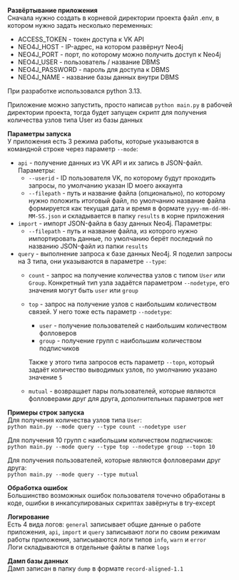 **Развёртывание приложения** <br />
Сначала нужно создать в корневой директории проекта файл .env, в котором нужно задать несколько переменных:
- ACCESS_TOKEN - токен доступа к VK API
- NEO4J_HOST - IP-адрес, на котором развёрнут Neo4j
- NEO4J_PORT - порт, по которому можно получить доступ к Neo4j
- NEO4J_USER - пользователь / название DBMS
- NEO4J_PASSWORD - пароль для доступа к DBMS
- NEO4J_NAME - название базы данных внутри DBMS

При разработке использовался python 3.13.

Приложение можно запустить, просто написав ```python main.py``` в рабочей директории проекта,
тогда будет запущен скрипт для получения количества узлов типа User из базы данных

**Параметры запуска** <br />
У приложения есть 3 режима работы, которые указываются в командной строке через параметр ```--mode```:
- ```api``` - получение данных из VK API и их запись в JSON-файл. Параметры:
    - ```--userid``` - ID пользователя VK, по которому будут проходить запросы, по умолчанию указан ID моего аккаунта
    - ```--filepath``` - путь и название файла (опционально), по которому нужно положить итоговый файл, по умолчанию
  название файла формируется как текущая дата и время в формате ```yyyy-mm-dd-HH-MM-SS.json``` и складывается в папку
  ```results``` в корне приложения
- ```import``` - импорт JSON-файла в базу данных Neo4j. Параметры:
  - ```--filepath``` - путь и название файла, из которого нужно импортировать данные, по умолчанию берёт последний
  по названию JSON-файл из папки ```results```
- ```query``` - выполнение запроса к базе данных Neo4j. Я поделил запросы на 3 типа, они указываются в параметре
```--type```:
  - ```count``` - запрос на получение количества узлов с типом ```User``` или ```Group```.
  Конкретный тип узла задаётся параметром ```--nodetype```, его значения могут быть ```user``` или ```group```
  - ```top``` - запрос на получение узлов с наибольшим количеством связей. У него тоже есть параметр ```--nodetype```:
    - ```user``` - получение пользователей с наибольшим количеством фолловеров
    - ```group``` - получение групп с наибольшим количеством подписчиков 
    
    Также у этого типа запросов есть параметр ```--topn```, который задаёт количество выводимых узлов, по умолчанию
    указано значение ```5```
  - ```mutual``` - возвращает пары пользователей, которые являются фолловерами друг для друга,
  дополнительных параметров нет


**Примеры строк запуска** <br />
Для получения количества узлов типа ```User```: <br />
```python main.py --mode query --type count --nodetype user```<br />

Для получения 10 групп с наибольшим количеством подписчиков: <br />
```python main.py --mode query --type top --nodetype group --topn 10```<br />

Для получения пользователей, которые являются фолловерами друг друга:<br />
```python main.py --mode query --type mutual```

**Обработка ошибок** <br />
Большинство возможных ошибок пользователя точечно обработаны в коде, ошибки в инкапсулированых скриптах завёрнуты в
try-except

**Логирование** <br />
Есть 4 вида логов: ```general``` записывает общие данные о работе приложения, ```api```, ```import``` и ```query```
записывают логи по своим режимам работы приложения, записываются логи типов ```info```, ```warn``` и ```error``` <br />
Логи складываются в отдельные файлы в папке ```logs```

**Дамп базы данных** <br />
Дамп записан в папку ```dump``` в формате ```record-aligned-1.1```